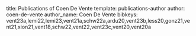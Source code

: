 title: Publications of Coen De Vente
template: publications-author
author: coen-de-vente
author_name: Coen De Vente
bibkeys: vent23a,lemi22,lemi23,vent21a,schw22a,ardu20,vent23b,less20,gonz21,vent21,xion21,vent18,schw22,vent22,vent23c,vent20,vent20a